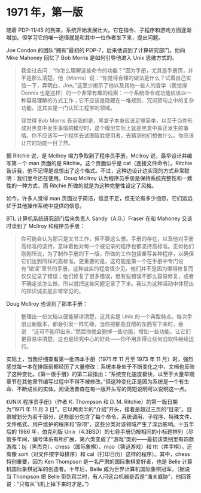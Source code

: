 # 1971 年，第一版

随着 PDP-11/45 的到来，系统开始发展壮大。它在指令、子程序和游戏方面逐渐增加。但学习它的唯一途径就是和其中一位作者坐下来，提出问题。

Joe Condon 的团队“拥有”最初的 PDP-7，后来他调到了计算研究部门。他向 Mike Mahoney 回忆了 Bob Morris 是如何引导他进入 Unix 思维方式的。

>我会过去问：“你怎么理解这些命令的功能？”因为手册，尤其是手册页，并不是那么清楚。他（Morris）说：“你觉得合理的做法是什么？试着自己实验一下，弄明白，Joe。”这至少揭示了他以及其他一些人的哲学（我觉得 Dennis 也是这样）的一个非常有趣的线索：一个系统命令或功能应该以一种容易理解的方式工作；它不应该是隐藏在一堆规则、冗词赘句之中的复杂功能，这其实是一门认知工程学的领域。
>
>我觉得 Bob Morris 告诉我的是，黑盒子本身应该足够简单，以至于当你形成对黑盒中发生事情的模型时，这个模型实际上就是黑盒中真正发生的事情。你不应该写一个程序去试图智胜使用者，去猜测他们想做什么。你应该让它的功能一目了然。

据 Ritchie 说，是 Mcllroy 竭力争取到了程序员手册。Mcllroy 说，最早设计并编写第一个 man 页面的是 Ritchie。这个页面似乎是 cat（连接文件命令）。Ritchie 告诉我，他不记得是谁想出了这个格式。不过，这种边设计边实现的方式非常聪明：我们至今还在使用。Doug Mcllroy 认为程序员手册是保持系统完整性和一致性的一种方式，而 Ritchie 所做的就是为这种完整性设定了风格。

如今，许多人觉得 man 页面过于简洁，信息不足，但无论有多少抱怨，它们远远优于其他操作系统中提供的信息。

BTL 计算机系统研究部门后来负责人 Sandy（A.G.）Fraser 在和 Mahoney 交谈时谈到了 Mcllroy 和程序员手册：

>你可能会认为那只是文书工作，但不要这么想。手册的存在，以及他对手册高标准的坚持，意味着他对每一个被记录的程序也都坚持高标准。正如他们刚刚所说，为了制作手册的下一版，所做的工作包括重写各种程序，以确保它们达到同样的高标准。更重要的是，这可能是第一个在手册中专门设有“错误”章节的手册。这种诚实的程度很少见。他们并不是因为懒得修复而仅仅记录了错误；他们修复了很多错误，但有些错误不那么容易修复，或者不确定该怎么做，所以就把这些问题记录了下来。我认为这种活动中体现出的知识诚实是非常罕见的。

Doug Mcllroy 也谈到了那本手册：

>整理出一份文档以便能够讲清楚，这其实是 Unix 的一个典型特点。每次手册出新版本，都会引发一阵忙碌，当你把那些丑陋的东西写下来时，会说：“这可不能印出来，”然后你就会删掉一些功能，增加一些功能，让它们更容易讲清楚。这也是研究中心的好处——你不用非得让任何旧软件继续运行。

实际上，当我仔细查看第一批四本手册（1971 年 11 月至 1973 年 11 月）时，强烈感觉每一本在排版前都经历了大量修改：系统本身处于不断变化之中，文档也反映了这种变化。《第一版手册》的第二段指出：“系统变化速度极快，以至于大量早期章节在其他章节编写过程中不得不被修改。”但这种变化正是因为系统是一个有生命、不断成长的实体。阅读汤普森在每一版开头写的简短说明可以说明这一点。

《UNIX 程序员手册》（作者 К. Thompson 和 D. M. Ritchie）的第一版日期为“1971 年 11 月 3 日”。它以两页半的“介绍”开头，接着是超过三页的“目录”。目录被划分为若干部分，这些部分包含了每个命令、系统调用、子程序、特殊文件、文件格式、用户维护的程序和“杂项”，这些分类对该领域产生了深远影响。十五年后的 1986 年，伯克利版 Unix（4.3BSD）的七卷手册仍按相同的小标题排列（尽管多年间，编号体系有所扩展，第六类变成了“游戏”类别——最初该类别里有四款游戏：bj（黑杰克）、chess（国际象棋）、moo（猜谜游戏）和 ttt（井字棋），还有像 sort（对文件按字母排序）和 cal（打印日历）这样的程序）。其中，chess 特别重要，因为 Ken Thompson 是一名严肃的国际象棋爱好者，也是 Belle 计算机国际象棋冠军的创造者。十年后，Belle 成为世界计算机国际象棋冠军。（据说当 Thompson 把 Belle 带到荷兰时，有人问这台机器是否是“海关威胁”，他回答说：“只有从飞机上掉下来时才是。”）

